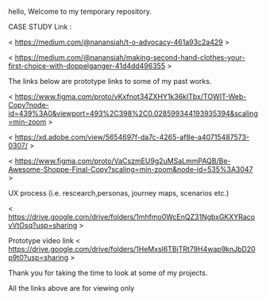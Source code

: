 hello, Welcome to my temporary repository. 

CASE STUDY Link :

< https://medium.com/@nanansiah/t-o-advocacy-461a93c2a429 >

< https://medium.com/@nanansiah/making-second-hand-clothes-your-first-choice-with-doppelganger-41d4dd496355 >



The links below are prototype links to some of my past works.

< https://www.figma.com/proto/vKxfnot34ZXHY1k36kITbx/TOWIT-Web-Copy?node-id=439%3A0&viewport=493%2C398%2C0.028599344193935394&scaling=min-zoom >

< https://xd.adobe.com/view/5654697f-da7c-4265-af8e-a40715487573-0307/ >

< https://www.figma.com/proto/VaCszmEU9g2uMSaLmmPAQB/Be-Awesome-Shoppe-Final-Copy?scaling=min-zoom&node-id=535%3A3047 >



UX process (i.e. rescearch,personas, journey maps, scenarios etc.) 

< https://drive.google.com/drive/folders/1mhfmo0WcEnQZ31NgbxGKXYRacovVtOsq?usp=sharing >


Prototype video link < https://drive.google.com/drive/folders/1HeMxsl6TBjTRt79H4wap9knJbD20p9t0?usp=sharing >

Thank you for taking the time to look at some of my projects.

All the links above are for viewing only
